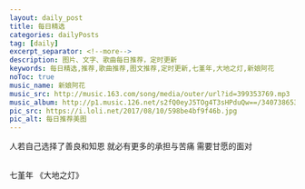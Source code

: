 ```yaml
---
layout: daily_post
title: 每日精选
categories: dailyPosts
tag: [daily]
excerpt_separator: <!--more-->
description: 图片、文字、歌曲每日推荐，定时更新
keywords: 每日精选,推荐,歌曲推荐,图文推荐,定时更新,七堇年,大地之灯,新娘阿花
noToc: true
music_name: 新娘阿花
music_src: http://music.163.com/song/media/outer/url?id=399353769.mp3
music_album: http://p1.music.126.net/s2fQ0eyJ5TOg4T3sHPduQw==/3407386538630279.jpg
pic_src: https://i.loli.net/2017/08/10/598be4bf9f46b.jpg
pic_alt: 每日推荐美图
---
```


人若自己选择了善良和知恩
就必有更多的承担与苦痛
需要甘愿的面对

<br/>
七堇年 《大地之灯》